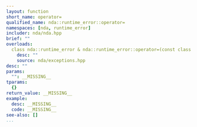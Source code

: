 ```yaml
---
layout: function
short_name: operator=
qualified_name: nda::runtime_error::operator=
namespaces: [nda, runtime_error]
includer: nda/nda.hpp
brief: ""
overloads:
  class nda::runtime_error & nda::runtime_error::operator=(const class nda::runtime_error & ):
    desc: ""
    source: nda/exceptions.hpp
desc: ""
params:
  "": __MISSING__
tparams:
  {}
return_value: __MISSING__
example:
  desc: __MISSING__
  code: __MISSING__
see-also: []
...
```


